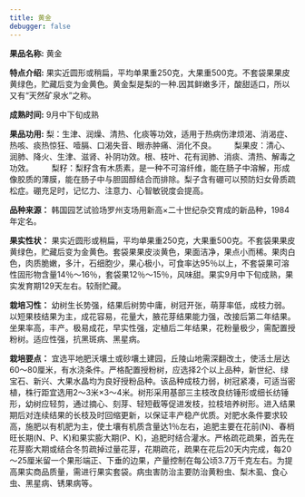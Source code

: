 ```yaml
---
title: 黄金
debugger: false
---
```


**果品名称:** 黄金

**特点介绍:** 果实近圆形或稍扁，平均单果重250克，大果重500克。不套袋果果皮黄绿色，贮藏后变为金黄色。黄金梨是梨的一种.因其鲜嫩多汗，酸甜适口，所以又有“天然矿泉水”之称。

**成熟时间:** 9月中下旬成熟

**果品功用:** 梨：生津、润燥、清热、化痰等功效，适用于热病伤津烦渴、消渴症、热咳、痰热惊狂、噎膈、口渴失音、眼赤肿痛、消化不良。 　　梨果皮：清心、润肺、降火、生津、滋肾、补阴功效。根、枝叶、花有润肺、消痰、清热、解毒之功效。 　　梨籽：梨籽含有木质素，是一种不可溶纤维，能在肠子中溶解，形成像胶质的薄膜，能在肠子中与胆固醇结合而排除。梨子含有硼可以预防妇女骨质疏松症。硼充足时，记忆力、注意力、心智敏锐度会提高。

**品种来源：** 韩国园艺试验场罗州支场用新高×二十世纪杂交育成的新品种，1984年定名。

**果实性状：** 果实近圆形或稍扁，平均单果重250克，大果重500克。不套袋果果皮黄绿色，贮藏后变为金黄色。套袋果果皮淡黄色，果面洁净，果点小而稀。果肉白色，肉质脆嫩，多汁，石细胞少，果心极小，可食率达95％以上，不套袋果可溶性固形物含量14％～16％，套袋果12％～15％，风味甜。果实9月中下旬成熟，果实发育期129天左右。较耐贮藏。

**栽培习性：** 幼树生长势强，结果后树势中庸，树冠开张，萌芽率低，成枝力弱。以短果枝结果为主，成花容易，花量大，腋花芽结果能力强，改接后第二年结果。坐果率高，丰产。极易成花，早实性强，定植后二年结果，花粉量极少，需配置授粉树。适应性强，抗黑斑病、黑星病。

**栽培要点：** 宜选平地肥沃壤土或砂壤土建园，丘陵山地需深翻改土，使活土层达60～80厘米，有水浇条件。严格配置授粉树，应选择2个以上品种，新世纪、绿宝石、新兴、大果水晶均为良好授粉品种。该品种成枝力弱，树冠紧凑，可适当密植，株行距宜选用2～3米×3～4米。树形采用基部三主枝改良纺锤形或细长纺锤形，幼树应轻剪，通过摘心、刻芽、轻短截等促进发枝，拉枝培养树形。进入结果期后对连续结果的长枝及时回缩更新，以保证丰产稳产优质。对肥水条件要求较高，施肥以有机肥为主，使土壤有机质含量达1％左右，追肥主要在花前(N)、春梢旺长期(N、P、K)和果实膨大期(P、K)，追肥时结合灌水。严格疏花疏果，首先在花芽膨大期或结合冬剪疏掉过量花芽，花期疏花，疏果在花后20天内完成，每20～25厘米留一个果形端正、下垂的边果，产量控制在每公顷3.7万千克左右。为提高果实商品质量，需进行果实套袋。病虫害防治主要防治黄粉虫、梨木虱、食心虫、黑星病、锈果病等。